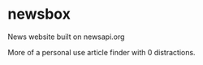 # newsbox
News website built on newsapi.org

More of a personal use article finder with 0 distractions. 
